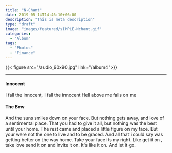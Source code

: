 ```yaml
---
title: "N-Chant"
date: 2019-05-14T14:46:10+06:00
description: "This is meta description"
type: "draft"
image: "images/featured/sIMPLE-Nchant.gif"
categories: 
  - "Album"
tags:
  - "Photos"
  - "Finance"
---
```

{{< figure src="/audio_90x90.jpg" link="/album4">}}  

---

#### Innocent
I fall the innocent, I fall the innocent
Hell above me falls on me
#### The Bow
And the suns smiles down on your face.
But nothing gets away, and love of a sentimental place.
That you had to give it all, but nothing was the best until your home.
The rest came and placed a little figure on my face.
But your were not the one to live and to be graced.
And all that i could say was getting better on the way home.
Take your face its my right.
Like get it on , take love send it on and invite it on.
It's like it on. And let it go.
